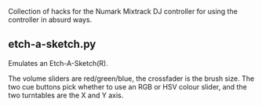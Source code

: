 Collection of hacks for the Numark Mixtrack DJ controller for using the
controller in absurd ways.

## etch-a-sketch.py ##

Emulates an Etch-A-Sketch(R).

The volume sliders are red/green/blue, the crossfader is the brush size. 
The two cue buttons pick whether to use an RGB or HSV colour slider, and the
two turntables are the X and Y axis.


